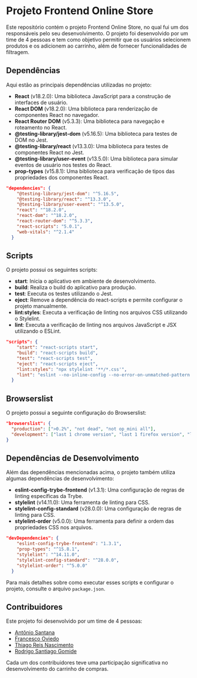 # Projeto Frontend Online Store

Este repositório contém o projeto Frontend Online Store, no qual fui um dos responsáveis pelo seu desenvolvimento. O projeto foi desenvolvido por um time de 4 pessoas e tem como objetivo permitir que os usuários selecionem produtos e os adicionem ao carrinho, além de fornecer funcionalidades de filtragem.

## Dependências

Aqui estão as principais dependências utilizadas no projeto:

- **React** (v18.2.0): Uma biblioteca JavaScript para a construção de interfaces de usuário.
- **React DOM** (v18.2.0): Uma biblioteca para renderização de componentes React no navegador.
- **React Router DOM** (v5.3.3): Uma biblioteca para navegação e roteamento no React.
- **@testing-library/jest-dom** (v5.16.5): Uma biblioteca para testes de DOM no Jest.
- **@testing-library/react** (v13.3.0): Uma biblioteca para testes de componentes React no Jest.
- **@testing-library/user-event** (v13.5.0): Uma biblioteca para simular eventos de usuário nos testes do React.
- **prop-types** (v15.8.1): Uma biblioteca para verificação de tipos das propriedades dos componentes React.

```json
"dependencies": {
    "@testing-library/jest-dom": "^5.16.5",
    "@testing-library/react": "^13.3.0",
    "@testing-library/user-event": "^13.5.0",
    "react": "^18.2.0",
    "react-dom": "^18.2.0",
    "react-router-dom": "^5.3.3",
    "react-scripts": "5.0.1",
    "web-vitals": "^2.1.4"
  }
```

## Scripts

O projeto possui os seguintes scripts:

- **start**: Inicia o aplicativo em ambiente de desenvolvimento.
- **build**: Realiza o build do aplicativo para produção.
- **test**: Executa os testes utilizando o Jest.
- **eject**: Remove a dependência do react-scripts e permite configurar o projeto manualmente.
- **lint:styles**: Executa a verificação de linting nos arquivos CSS utilizando o Stylelint.
- **lint**: Executa a verificação de linting nos arquivos JavaScript e JSX utilizando o ESLint.

```json
"scripts": {
    "start": "react-scripts start",
    "build": "react-scripts build",
    "test": "react-scripts test",
    "eject": "react-scripts eject",
    "lint:styles": "npx stylelint '**/*.css'",
    "lint": "eslint --no-inline-config --no-error-on-unmatched-pattern -c .eslintrc.json . --ext .js,.jsx"
  }
```

## Browserslist

O projeto possui a seguinte configuração do Browserslist:

```json
"browserslist": {
  "production": [">0.2%", "not dead", "not op_mini all"],
  "development": ["last 1 chrome version", "last 1 firefox version", "last 1 safari version"]
}
```

## Dependências de Desenvolvimento

Além das dependências mencionadas acima, o projeto também utiliza algumas dependências de desenvolvimento:

- **eslint-config-trybe-frontend** (v1.3.1): Uma configuração de regras de linting específicas da Trybe.
- **stylelint** (v14.11.0): Uma ferramenta de linting para CSS.
- **stylelint-config-standard** (v28.0.0): Uma configuração de regras de linting para CSS.
- **stylelint-order** (v5.0.0): Uma ferramenta para definir a ordem das propriedades CSS nos arquivos.

```json
"devDependencies": {
    "eslint-config-trybe-frontend": "1.3.1",
    "prop-types": "^15.8.1",
    "stylelint": "^14.11.0",
    "stylelint-config-standard": "^28.0.0",
    "stylelint-order": "^5.0.0"
  }
```

Para mais detalhes sobre como executar esses scripts e configurar o projeto, consulte o arquivo `package.json`.

## Contribuidores

Este projeto foi desenvolvido por um time de 4 pessoas:

- [Antônio Santana](https://github.com/AntonioSsantana)
- [Francesco Oviedo](https://github.com/francescooviedo)
- [Thiago Reis Nascimento](https://github.com/trnasci)
- [Rodrigo Santiago Gomide  ](https://github.com/rodrigosgomide)

Cada um dos contribuidores teve uma participação significativa no desenvolvimento do carrinho de compras.

